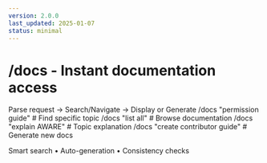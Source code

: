 ```yaml
---
version: 2.0.0
last_updated: 2025-01-07
status: minimal
---
```


# /docs - Instant documentation access

<command purpose="Navigate, search, and generate documentation">
  
  <delegation target="modules/development/documentation.md">
    Parse request → Search/Navigate → Display or Generate
  </delegation>
  
  <examples>
    /docs "permission guide"        # Find specific topic
    /docs "list all"                # Browse documentation
    /docs "explain AWARE"           # Topic explanation
    /docs "create contributor guide" # Generate new docs
  </examples>
  
  <capabilities>Smart search • Auto-generation • Consistency checks</capabilities>
  
</command>